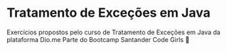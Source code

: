 # Tratamento de Exceções em Java

Exercícios propostos pelo curso de Tratamento de Exceções em Java da plataforma Dio.me
Parte do Bootcamp Santander Code Girls :heart_decoration:
